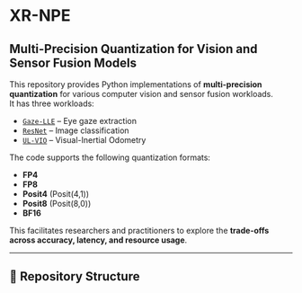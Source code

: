 # XR-NPE
## Multi-Precision Quantization for Vision and Sensor Fusion Models

This repository provides Python implementations of **multi-precision quantization** for various computer vision and sensor fusion workloads.  
It has three workloads:  
- [`Gaze-LLE`](./Gaze-LLE) – Eye gaze extraction
- [`ResNet`](./Resnet) – Image classification
- [`UL-VIO`](./UL-VIO) – Visual-Inertial Odometry 

The code supports the following quantization formats:
- **FP4**  
- **FP8**  
- **Posit4** (Posit(4,1))  
- **Posit8** (Posit(8,0))  
- **BF16**

This  facilitates  researchers and practitioners to explore the **trade-offs across accuracy, latency, and resource usage**.

---

## 📂 Repository Structure

